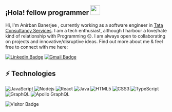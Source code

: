 ## ¡Hola! fellow programmer <img src="https://raw.githubusercontent.com/aemmadi/aemmadi/master/wave.gif" width="30px">

Hi, I'm Anirban Banerjee , currently working as a software engineer in
[Tata Consultancy Services](https://www.tcs.com/). I am a tech enthusiast, although I harbour a love/hate kind of relationship with Programming 😐. I am always open to collaborating on projects and innovative/disruptive ideas. Find out more about me & feel free to connect with me here:

[![Linkedin Badge](https://img.shields.io/badge/-Anirban-blue?style=flat-square&logo=Linkedin&logoColor=white&link=https://www.linkedin.com/in/akashdeep-patra-632428122/)](https://www.linkedin.com/in/anirban-banerjee-29a391187/)
[![Gmail Badge](https://img.shields.io/badge/-anirbanbanerjee844@gmail.com-c14438?style=flat-square&logo=Gmail&logoColor=white&link=mailto:anirbanbanerjee844@gmail.com)](mailto:anirbanbanerjee844@gmail.com)

## ⚡ Technologies

![JavaScript](https://img.shields.io/badge/-JavaScript-black?style=flat-square&logo=javascript)
![Nodejs](https://img.shields.io/badge/-Nodejs-black?style=flat-square&logo=Node.js)
![React](https://img.shields.io/badge/-React-black?style=flat-square&logo=react)
![Java](https://img.shields.io/badge/-java-E34A86?style=flat-square&logo=java)
![HTML5](https://img.shields.io/badge/-HTML5-E34F26?style=flat-square&logo=html5&logoColor=white)
![CSS3](https://img.shields.io/badge/-CSS3-1572B6?style=flat-square&logo=css3)
![TypeScript](https://img.shields.io/badge/-TypeScript-007ACC?style=flat-square&logo=typescript)
![GraphQL](https://img.shields.io/badge/-GraphQL-E10098?style=flat-square&logo=graphql)
![Apollo GraphQL](https://img.shields.io/badge/-Apollo%20GraphQL-311C87?style=flat-square&logo=apollo-graphql)

![Visitor Badge](https://visitor-badge.laobi.icu/badge?page_id=anirban-cpp.anirban-cpp)
